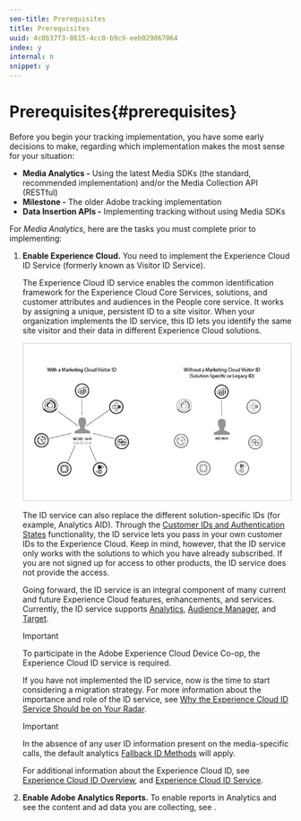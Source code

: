 ```yaml
---
seo-title: Prerequisites
title: Prerequisites
uuid: 4c0b37f3-8615-4cc0-b9c9-eeb029067064
index: y
internal: n
snippet: y
---
```


# Prerequisites{#prerequisites}

Before you begin your tracking implementation, you have some early decisions to make, regarding which implementation makes the most sense for your situation:

* **Media Analytics -** Using the latest Media SDKs (the standard, recommended implementation) and/or the Media Collection API (RESTful) 
* **Milestone -** The older Adobe tracking implementation
* **Data Insertion APIs -** Implementing tracking without using Media SDKs

For *Media Analytics*, here are the tasks you must complete prior to implementing:

1. **Enable Experience Cloud.** You need to implement the Experience Cloud ID Service (formerly known as Visitor ID Service).

   The Experience Cloud ID service enables the common identification framework for the Experience Cloud Core Services, solutions, and customer attributes and audiences in the People core service. It works by assigning a unique, persistent ID to a site visitor. When your organization implements the ID service, this ID lets you identify the same site visitor and their data in different Experience Cloud solutions.

   <a id="fig_E7648D1E230E4AA588C80C9092B662EA"></a>

   ![](assets/mc_id_service_graphic.png)

   The ID service can also replace the different solution-specific IDs (for example, Analytics AID). Through the [Customer IDs and Authentication States](https://marketing.adobe.com/resources/help/en_US/mcvid/mcvid-authenticated-state.html) functionality, the ID service lets you pass in your own customer IDs to the Experience Cloud. Keep in mind, however, that the ID service only works with the solutions to which you have already subscribed. If you are not signed up for access to other products, the ID service does not provide the access.

   Going forward, the ID service is an integral component of many current and future Experience Cloud features, enhancements, and services. Currently, the ID service supports [Analytics](http://www.adobe.com/marketing-cloud/web-analytics.html), [Audience Manager](http://www.adobe.com/marketing-cloud/data-management-platform.html), and [Target](http://www.adobe.com/marketing-cloud/testing-targeting.html).

   >[!IMPORTANT]
   >
   >To participate in the Adobe Experience Cloud Device Co-op, the Experience Cloud ID service is required.

   If you have not implemented the ID service, now is the time to start considering a migration strategy. For more information about the importance and role of the ID service, see [Why the Experience Cloud ID Service Should be on Your Radar](http://blogs.adobe.com/digitalmarketing/analytics/why-new-adobe-marketing-cloud-id-service-should-be-on-your-radar/).

   >[!IMPORTANT]
   >
   >In the absence of any user ID information present on the media-specific calls, the default analytics [Fallback ID Methods](https://marketing.adobe.com/resources/help/en_US/sc/implement/visid_fallback.html) will apply.

   For additional information about the Experience Cloud ID, see [Experience Cloud ID Overview](https://marketing.adobe.com/resources/help/en_US/mcvid/mcvid-overview.html), and [Experience Cloud ID Service](https://marketing.adobe.com/resources/help/en_US/mcvid/). 

1. **Enable Adobe Analytics Reports.** To enable reports in Analytics and see the content and ad data you are collecting, see [](../media-reports/media-reports-enable.md).

